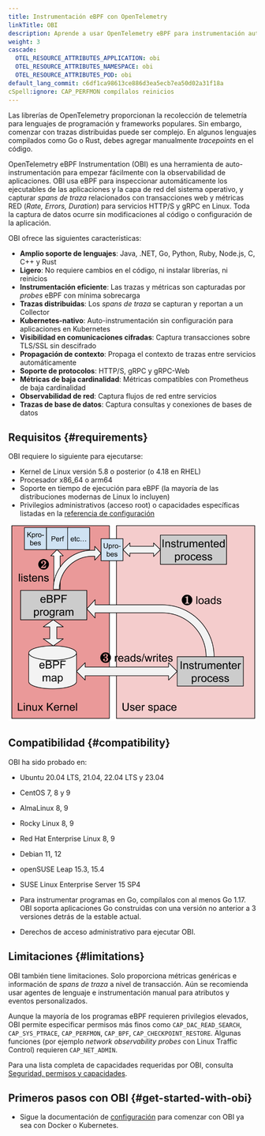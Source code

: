 ```yaml
---
title: Instrumentación eBPF con OpenTelemetry
linkTitle: OBI
description: Aprende a usar OpenTelemetry eBPF para instrumentación automática.
weight: 3
cascade:
  OTEL_RESOURCE_ATTRIBUTES_APPLICATION: obi
  OTEL_RESOURCE_ATTRIBUTES_NAMESPACE: obi
  OTEL_RESOURCE_ATTRIBUTES_POD: obi
default_lang_commit: c6df1ca98613ce886d3ea5ecb7ea50d02a31f18a
cSpell:ignore: CAP_PERFMON compílalos reinicios
---
```


Las librerías de OpenTelemetry proporcionan la recolección de telemetría para
lenguajes de programación y frameworks populares. Sin embargo, comenzar con
trazas distribuidas puede ser complejo. En algunos lenguajes compilados como Go
o Rust, debes agregar manualmente _tracepoints_ en el código.

OpenTelemetry eBPF Instrumentation (OBI) es una herramienta de
auto-instrumentación para empezar fácilmente con la observabilidad de
aplicaciones. OBI usa eBPF para inspeccionar automáticamente los ejecutables de
las aplicaciones y la capa de red del sistema operativo, y capturar _spans de
traza_ relacionados con transacciones web y métricas RED (_Rate, Errors,
Duration_) para servicios HTTP/S y gRPC en Linux. Toda la captura de datos
ocurre sin modificaciones al código o configuración de la aplicación.

OBI ofrece las siguientes características:

- **Amplio soporte de lenguajes**: Java, .NET, Go, Python, Ruby, Node.js, C, C++
  y Rust
- **Ligero**: No requiere cambios en el código, ni instalar librerías, ni
  reinicios
- **Instrumentación eficiente**: Las trazas y métricas son capturadas por
  _probes_ eBPF con mínima sobrecarga
- **Trazas distribuidas**: Los _spans de traza_ se capturan y reportan a un
  Collector
- **Kubernetes-nativo**: Auto-instrumentación sin configuración para
  aplicaciones en Kubernetes
- **Visibilidad en comunicaciones cifradas**: Captura transacciones sobre
  TLS/SSL sin descifrado
- **Propagación de contexto**: Propaga el contexto de trazas entre servicios
  automáticamente
- **Soporte de protocolos**: HTTP/S, gRPC y gRPC-Web
- **Métricas de baja cardinalidad**: Métricas compatibles con Prometheus de baja
  cardinalidad
- **Observabilidad de red**: Captura flujos de red entre servicios
- **Trazas de base de datos**: Captura consultas y conexiones de bases de datos

## Requisitos {#requirements}

OBI requiere lo siguiente para ejecutarse:

- Kernel de Linux versión 5.8 o posterior (o 4.18 en RHEL)
- Procesador x86_64 o arm64
- Soporte en tiempo de ejecución para eBPF (la mayoría de las distribuciones
  modernas de Linux lo incluyen)
- Privilegios administrativos (acceso root) o capacidades específicas listadas
  en la [referencia de configuración](security/)

![Arquitectura eBPF de OBI](./ebpf-arch.svg)

## Compatibilidad {#compatibility}

OBI ha sido probado en:

- Ubuntu 20.04 LTS, 21.04, 22.04 LTS y 23.04
- CentOS 7, 8 y 9
- AlmaLinux 8, 9
- Rocky Linux 8, 9
- Red Hat Enterprise Linux 8, 9
- Debian 11, 12
- openSUSE Leap 15.3, 15.4
- SUSE Linux Enterprise Server 15 SP4

- Para instrumentar programas en Go, compílalos con al menos Go 1.17. OBI
  soporta aplicaciones Go construidas con una versión no anterior a 3 versiones
  detrás de la estable actual.
- Derechos de acceso administrativo para ejecutar OBI.

## Limitaciones {#limitations}

OBI también tiene limitaciones. Solo proporciona métricas genéricas e
información de _spans de traza_ a nivel de transacción. Aún se recomienda usar
agentes de lenguaje e instrumentación manual para atributos y eventos
personalizados.

Aunque la mayoría de los programas eBPF requieren privilegios elevados, OBI
permite especificar permisos más finos como `CAP_DAC_READ_SEARCH`,
`CAP_SYS_PTRACE`, `CAP_PERFMON`, `CAP_BPF`, `CAP_CHECKPOINT_RESTORE`. Algunas
funciones (por ejemplo _network observability probes_ con Linux Traffic Control)
requieren `CAP_NET_ADMIN`.

Para una lista completa de capacidades requeridas por OBI, consulta
[Seguridad, permisos y capacidades](security/).

## Primeros pasos con OBI {#get-started-with-obi}

- Sigue la documentación de [configuración](setup/) para comenzar con OBI ya sea
  con Docker o Kubernetes.